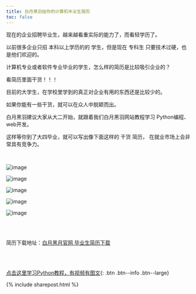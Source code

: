 ```yaml
---
title: 白月黑羽给你的计算机毕业生简历
toc: false
---
```


现在的企业招聘毕业生，越来越看重实际的能力了，而看轻学历了。

以前很多企业只招 本科以上学历的的 学生，但是现在 专科生 只要技术过硬，也是他们欢迎的。


计算机专业或者软件专业毕业的学生，怎么样的简历是比较吸引企业的？

看简历里面干货！！！

目前的大学生，在学校里学到的真正对企业有用的东西还是比较少的。

如果你能有一些干货，就可以在众人中脱颖而出。

白月黑羽建议大家从大二开始，就跟着我们白月黑羽网站教程学习 Python编程、web开发。

这样等你到了大四毕业，就可以写出像下面这样的 干货 简历， 在就业市场上会非常具有竞争力。

<br>

![image](https://user-images.githubusercontent.com/36462795/53170199-7d416c80-361a-11e9-8bd3-557e21bb5ab2.png)

![image](https://user-images.githubusercontent.com/36462795/53170232-964a1d80-361a-11e9-81f8-3fd753e6065b.png)

![image](https://user-images.githubusercontent.com/36462795/53170310-cabdd980-361a-11e9-8e2b-836bb833f5e8.png)

![image](https://user-images.githubusercontent.com/36462795/53170363-e923d500-361a-11e9-9228-4b3ce1472e38.png)

![image](https://user-images.githubusercontent.com/36462795/53170420-05c00d00-361b-11e9-8205-92584d5adbf0.png)


<br><br>

简历下载地址：[白月黑月官网 毕业生简历下载](http://v1.python666.com/file/resume_student.docx)



<br><br>

[点击这里学习Python教程，有视频有图文](/doc/tutorial/python/0001/){: .btn .btn--info .btn--large}

{% include sharepost.html %}